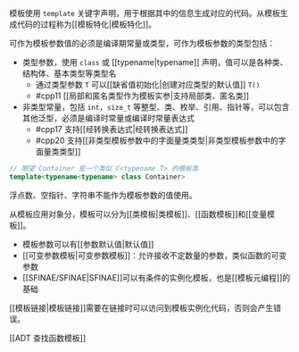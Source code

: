 模板使用 `template` 关键字声明，用于根据其中的信息生成对应的代码。从模板生成代码的过程称为[[模板特化|模板特化]]。

可作为模板参数值的必须是编译期常量或类型，可作为模板参数的类型包括：

* 类型参数，使用 `class` 或 [[typename|typename]] 声明，值可以是各种类、结构体、基本类型等类型名
	* 通过类型参数 `T` 可以[[缺省值初始化|创建对应类型的默认值]] `T()`
	* #cpp11 [[局部和匿名类型作为模板实参|支持局部类、匿名类]]
* 非类型常量，包括 `int`，`size_t` 等整型、类、枚举、引用、指针等，可以包含其他泛型，必须是编译时常量或编译时常量表达式
	* #cpp17 支持[[经转换表达式|经转换表达式]]
	* #cpp20 支持[[非类型模板参数中的字面量类类型|非类型模板参数中的字面量类类型]]

```cpp
// 期望 Container 是一个类似 C<typename T> 的模板类 
template<typename<typename> class Container>
```

浮点数、空指针、字符串不能作为模板参数的值使用。

从模板应用对象分，模板可以分为[[类模板|类模板]]、[[函数模板]]和[[变量模板]]。

- 模板参数可以有[[参数默认值|默认值]]
- [[可变参数模板|可变参数模板]]：允许接收不定数量的参数，类似函数的可变参数
- [[SFINAE/SFINAE|SFINAE]]可以有条件的实例化模板，也是[[模板元编程]]的基础

[[模板链接|模板链接]]需要在链接时可以访问到模板实例化代码，否则会产生错误。

[[ADT 查找函数模板]]
